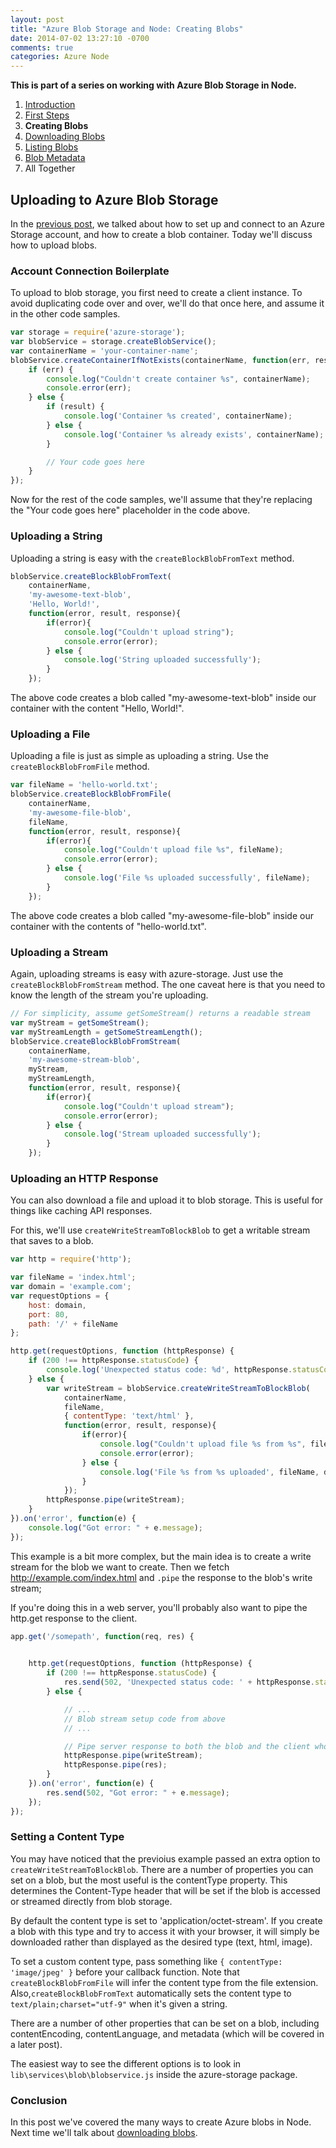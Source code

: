 ```yaml
---
layout: post
title: "Azure Blob Storage and Node: Creating Blobs"
date: 2014-07-02 13:27:10 -0700
comments: true
categories: Azure Node
---
```



**This is part of a series on working with Azure Blob Storage in Node.**

1. [Introduction](/blog/2014/06/30/azure-blob-storage-and-node/)
1. [First Steps](/blog/2014/07/01/azure-blob-storage-and-node-first-steps/)
1. **Creating Blobs**
1. [Downloading Blobs](/blog/2014/07/03/azure-blob-storage-and-node-downloading-blobs/)
1. [Listing Blobs](/blog/2014/07/07/azure-blob-storage-and-node-listing-blobs/)
1. [Blob Metadata](/blog/2014/07/08/azure-blob-storage-and-node-blob-metadata/)
1. All Together

Uploading to Azure Blob Storage
---

In the [previous post](/blog/2014/07/01/azure-blob-storage-and-node-first-steps/), we talked about how to set up and connect to an Azure Storage account, and how to create a blob container.
Today we'll discuss how to upload blobs.

### Account Connection Boilerplate

To upload to blob storage, you first need to create a client instance.
To avoid duplicating code over and over, we'll do that once here, and assume it in the other code samples.

```javascript
var storage = require('azure-storage');
var blobService = storage.createBlobService();
var containerName = 'your-container-name';
blobService.createContainerIfNotExists(containerName, function(err, result, response) {
    if (err) {
        console.log("Couldn't create container %s", containerName);
        console.error(err);
    } else {
        if (result) {
            console.log('Container %s created', containerName);
        } else {
            console.log('Container %s already exists', containerName);
        }

        // Your code goes here
    }
});
```

Now for the rest of the code samples, we'll assume that they're replacing the "Your code goes here" placeholder in the code above.

### Uploading a String

Uploading a string is easy with the `createBlockBlobFromText` method.

```javascript
blobService.createBlockBlobFromText(
    containerName,
    'my-awesome-text-blob',
    'Hello, World!',
    function(error, result, response){
        if(error){
            console.log("Couldn't upload string");
            console.error(error);
        } else {
            console.log('String uploaded successfully');
        }
    });
```

The above code creates a blob called "my-awesome-text-blob" inside our container with the content "Hello, World!".

### Uploading a File

Uploading a file is just as simple as uploading a string. Use the `createBlockBlobFromFile` method.

```javascript
var fileName = 'hello-world.txt';
blobService.createBlockBlobFromFile(
    containerName,
    'my-awesome-file-blob',
    fileName,
    function(error, result, response){
        if(error){
            console.log("Couldn't upload file %s", fileName);
            console.error(error);
        } else {
            console.log('File %s uploaded successfully', fileName);
        }
    });
```

The above code creates a blob called "my-awesome-file-blob" inside our container with the contents of "hello-world.txt".

### Uploading a Stream

Again, uploading streams is easy with azure-storage.
Just use the `createBlockBlobFromStream` method.
The one caveat here is that you need to know the length of the stream you're uploading.

```javascript
// For simplicity, assume getSomeStream() returns a readable stream
var myStream = getSomeStream();
var myStreamLength = getSomeStreamLength();
blobService.createBlockBlobFromStream(
    containerName,
    'my-awesome-stream-blob',
    myStream,
    myStreamLength,
    function(error, result, response){
        if(error){
            console.log("Couldn't upload stream");
            console.error(error);
        } else {
            console.log('Stream uploaded successfully');
        }
    });
```

### Uploading an HTTP Response

You can also download a file and upload it to blob storage.
This is useful for things like caching API responses.

For this, we'll use `createWriteStreamToBlockBlob` to get a writable stream that saves to a blob.

```javascript
var http = require('http');

var fileName = 'index.html';
var domain = 'example.com';
var requestOptions = {
    host: domain,
    port: 80,
    path: '/' + fileName
};

http.get(requestOptions, function (httpResponse) {
    if (200 !== httpResponse.statusCode) {
        console.log('Unexpected status code: %d', httpResponse.statusCode);
    } else {
        var writeStream = blobService.createWriteStreamToBlockBlob(
            containerName,
            fileName,
            { contentType: 'text/html' },
            function(error, result, response){
                if(error){
                    console.log("Couldn't upload file %s from %s", fileName, domain);
                    console.error(error);
                } else {
                    console.log('File %s from %s uploaded', fileName, domain);
                }
            });
        httpResponse.pipe(writeStream);
    }
}).on('error', function(e) {
    console.log("Got error: " + e.message);
});
```

This example is a bit more complex, but the main idea is to create a write stream for the blob we want to create.
Then we fetch http://example.com/index.html and `.pipe` the response to the blob's write stream;

If you're doing this in a web server, you'll probably also want to pipe the http.get response to the client.

```javascript
app.get('/somepath', function(req, res) {

    
    http.get(requestOptions, function (httpResponse) {
        if (200 !== httpResponse.statusCode) {
            res.send(502, 'Unexpected status code: ' + httpResponse.statusCode);
        } else {

            // ...
            // Blob stream setup code from above
            // ...

            // Pipe server response to both the blob and the client who made this request
            httpResponse.pipe(writeStream);
            httpResponse.pipe(res);
        }
    }).on('error', function(e) {
        res.send(502, "Got error: " + e.message);
    });
});
```

### Setting a Content Type

You may have noticed that the previoius example passed an extra option to `createWriteStreamToBlockBlob`.
There are a number of properties you can set on a blob, but the most useful is the contentType property.
This determines the Content-Type header that will be set if the blob is accessed or streamed directly from blob storage.

By default the content type is set to 'application/octet-stream'.
If you create a blob with this type and try to access it with your browser, it will simply be downloaded rather than displayed as the desired type (text, html, image).

To set a custom content type, pass something like `{ contentType: 'image/jpeg' }` before your callback function.
Note that `createBlockBlobFromFile` will infer the content type from the file extension.
Also,`createBlockBlobFromText` automatically sets the content type to `text/plain;charset="utf-9"` when it's given a string.

There are a number of other properties that can be set on a blob, including contentEncoding, contentLanguage, and metadata (which will be covered in a later post).

The easiest way to see the different options is to look in `lib\services\blob\blobservice.js` inside the azure-storage package.

### Conclusion

In this post we've covered the many ways to create Azure blobs in Node.
Next time we'll talk about [downloading blobs](/blog/2014/07/03/azure-blob-storage-and-node-downloading-blobs/).
